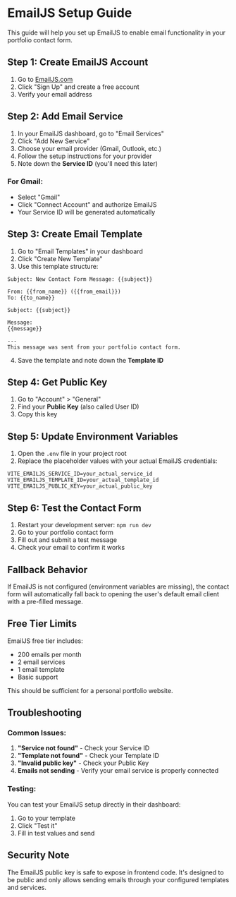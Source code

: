 # EmailJS Setup Guide

This guide will help you set up EmailJS to enable email functionality in your portfolio contact form.

## Step 1: Create EmailJS Account

1. Go to [EmailJS.com](https://www.emailjs.com/)
2. Click "Sign Up" and create a free account
3. Verify your email address

## Step 2: Add Email Service

1. In your EmailJS dashboard, go to "Email Services"
2. Click "Add New Service"
3. Choose your email provider (Gmail, Outlook, etc.)
4. Follow the setup instructions for your provider
5. Note down the **Service ID** (you'll need this later)

### For Gmail:
- Select "Gmail"
- Click "Connect Account" and authorize EmailJS
- Your Service ID will be generated automatically

## Step 3: Create Email Template

1. Go to "Email Templates" in your dashboard
2. Click "Create New Template"
3. Use this template structure:

```
Subject: New Contact Form Message: {{subject}}

From: {{from_name}} ({{from_email}})
To: {{to_name}}

Subject: {{subject}}

Message:
{{message}}

---
This message was sent from your portfolio contact form.
```

4. Save the template and note down the **Template ID**

## Step 4: Get Public Key

1. Go to "Account" > "General"
2. Find your **Public Key** (also called User ID)
3. Copy this key

## Step 5: Update Environment Variables

1. Open the `.env` file in your project root
2. Replace the placeholder values with your actual EmailJS credentials:

```env
VITE_EMAILJS_SERVICE_ID=your_actual_service_id
VITE_EMAILJS_TEMPLATE_ID=your_actual_template_id
VITE_EMAILJS_PUBLIC_KEY=your_actual_public_key
```

## Step 6: Test the Contact Form

1. Restart your development server: `npm run dev`
2. Go to your portfolio contact form
3. Fill out and submit a test message
4. Check your email to confirm it works

## Fallback Behavior

If EmailJS is not configured (environment variables are missing), the contact form will automatically fall back to opening the user's default email client with a pre-filled message.

## Free Tier Limits

EmailJS free tier includes:
- 200 emails per month
- 2 email services
- 1 email template
- Basic support

This should be sufficient for a personal portfolio website.

## Troubleshooting

### Common Issues:

1. **"Service not found"** - Check your Service ID
2. **"Template not found"** - Check your Template ID
3. **"Invalid public key"** - Check your Public Key
4. **Emails not sending** - Verify your email service is properly connected

### Testing:

You can test your EmailJS setup directly in their dashboard:
1. Go to your template
2. Click "Test it"
3. Fill in test values and send

## Security Note

The EmailJS public key is safe to expose in frontend code. It's designed to be public and only allows sending emails through your configured templates and services.
